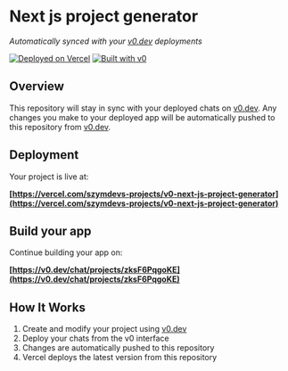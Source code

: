 # Next js project generator

*Automatically synced with your [v0.dev](https://v0.dev) deployments*

[![Deployed on Vercel](https://img.shields.io/badge/Deployed%20on-Vercel-black?style=for-the-badge&logo=vercel)](https://vercel.com/szymdevs-projects/v0-next-js-project-generator)
[![Built with v0](https://img.shields.io/badge/Built%20with-v0.dev-black?style=for-the-badge)](https://v0.dev/chat/projects/zksF6PqgoKE)

## Overview

This repository will stay in sync with your deployed chats on [v0.dev](https://v0.dev).
Any changes you make to your deployed app will be automatically pushed to this repository from [v0.dev](https://v0.dev).

## Deployment

Your project is live at:

**[https://vercel.com/szymdevs-projects/v0-next-js-project-generator](https://vercel.com/szymdevs-projects/v0-next-js-project-generator)**

## Build your app

Continue building your app on:

**[https://v0.dev/chat/projects/zksF6PqgoKE](https://v0.dev/chat/projects/zksF6PqgoKE)**

## How It Works

1. Create and modify your project using [v0.dev](https://v0.dev)
2. Deploy your chats from the v0 interface
3. Changes are automatically pushed to this repository
4. Vercel deploys the latest version from this repository